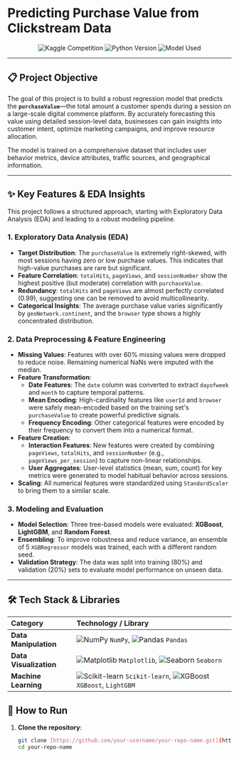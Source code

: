 # Predicting Purchase Value from Clickstream Data

<div align="center">
  <img src="https://img.shields.io/badge/Kaggle-Compete-blue?style=for-the-badge&logo=kaggle" alt="Kaggle Competition"/>
  <img src="https://img.shields.io/badge/Python-3.11-blueviolet?style=for-the-badge&logo=python" alt="Python Version"/>
  <img src="https://img.shields.io/badge/XGBoost-Ensemble-orange?style=for-the-badge&logo=xgboost" alt="Model Used"/>
</div>

---

## 📋 Project Objective

The goal of this project is to build a robust regression model that predicts the **`purchaseValue`**—the total amount a customer spends during a session on a large-scale digital commerce platform. By accurately forecasting this value using detailed session-level data, businesses can gain insights into customer intent, optimize marketing campaigns, and improve resource allocation.

The model is trained on a comprehensive dataset that includes user behavior metrics, device attributes, traffic sources, and geographical information.

---

## ✨ Key Features & EDA Insights

This project follows a structured approach, starting with Exploratory Data Analysis (EDA) and leading to a robust modeling pipeline.

### 1. **Exploratory Data Analysis (EDA)**
   - **Target Distribution**: The `purchaseValue` is extremely right-skewed, with most sessions having zero or low purchase values. This indicates that high-value purchases are rare but significant.
   - **Feature Correlation**: `totalHits`, `pageViews`, and `sessionNumber` show the highest positive (but moderate) correlation with `purchaseValue`.
   - **Redundancy**: `totalHits` and `pageViews` are almost perfectly correlated (0.99), suggesting one can be removed to avoid multicollinearity.
   - **Categorical Insights**: The average purchase value varies significantly by `geoNetwork.continent`, and the `browser` type shows a highly concentrated distribution.

### 2. **Data Preprocessing & Feature Engineering**
   - **Missing Values**: Features with over 60% missing values were dropped to reduce noise. Remaining numerical NaNs were imputed with the median.
   - **Feature Transformation**:
     - **Date Features**: The `date` column was converted to extract `dayofweek` and `month` to capture temporal patterns.
     - **Mean Encoding**: High-cardinality features like `userId` and `browser` were safely mean-encoded based on the training set's `purchaseValue` to create powerful predictive signals.
     - **Frequency Encoding**: Other categorical features were encoded by their frequency to convert them into a numerical format.
   - **Feature Creation**:
     - **Interaction Features**: New features were created by combining `pageViews`, `totalHits`, and `sessionNumber` (e.g., `pageViews_per_session`) to capture non-linear relationships.
     - **User Aggregates**: User-level statistics (mean, sum, count) for key metrics were generated to model habitual behavior across sessions.
   - **Scaling**: All numerical features were standardized using `StandardScaler` to bring them to a similar scale.

### 3. **Modeling and Evaluation**
   - **Model Selection**: Three tree-based models were evaluated: **XGBoost**, **LightGBM**, and **Random Forest**.
   - **Ensembling**: To improve robustness and reduce variance, an ensemble of 5 `XGBRegressor` models was trained, each with a different random seed.
   - **Validation Strategy**: The data was split into training (80%) and validation (20%) sets to evaluate model performance on unseen data.

---

## 🛠️ Tech Stack & Libraries

| Category             | Technology / Library                                                                                                                                                                                                                                 |
| :------------------- | :--------------------------------------------------------------------------------------------------------------------------------------------------------------------------------------------------------------------------------------------------- |
| **Data Manipulation** | ![NumPy](https://img.shields.io/badge/NumPy-013243?style=flat&logo=numpy&logoColor=white) `NumPy`, ![Pandas](https://img.shields.io/badge/Pandas-150458?style=flat&logo=pandas&logoColor=white) `Pandas`                                                 |
| **Data Visualization** | ![Matplotlib](https://img.shields.io/badge/Matplotlib-3776AB?style=flat&logo=matplotlib&logoColor=white) `Matplotlib`, ![Seaborn](https://img.shields.io/badge/Seaborn-3776AB?style=flat&logo=seaborn&logoColor=white) `Seaborn`                       |
| **Machine Learning** | ![Scikit-learn](https://img.shields.io/badge/Scikit--learn-F7931A?style=flat&logo=scikit-learn&logoColor=white) `Scikit-learn`, ![XGBoost](https://img.shields.io/badge/XGBoost-0066CC?style=flat&logo=xgboost&logoColor=white) `XGBoost`, `LightGBM` |



## 🚀 How to Run

1. **Clone the repository**:
   ```sh
   git clone [https://github.com/your-username/your-repo-name.git](https://github.com/your-username/your-repo-name.git)
   cd your-repo-name
